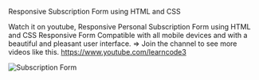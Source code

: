 Responsive Subscription Form using HTML and CSS

Watch it on youtube,
Responsive Personal Subscription Form using HTML and CSS
Responsive Form
Compatible with all mobile devices and with a beautiful and pleasant user interface.
=> Join the channel to see more videos like this. https://www.youtube.com/learncode3

![Subscription Form](https://github.com/LearnCode3/Responsive-Subscription-Form-using-HTML-and-CSS/assets/100313364/dd0f642c-73ea-43c0-8f9c-d6f3f8c6a2e2)
